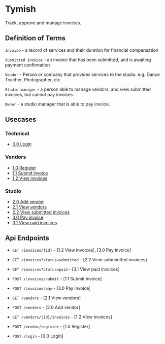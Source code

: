 # Tymish

Track, approve and manage invoices.

## Definition of Terms

`Invoice` - a record of services and their duration for financial compensation

`Submitted invoice` - an invoice that has been submitted, and is awaiting payment confirmation

`Vendor` - Person or company that provides services to the studio. e.g. Dance Teacher, Photographer, etc.

`Studio manager` - a person able to manage vendors, and view submitted invoices, but cannot pay invoices.

`Owner` - a studio manager that is able to pay invoice.

## Usecases

### Technical
* [0.0 Login](/usecases/0-0-login.md)

### Vendors
* [1.0 Register](/usecases/1-0-register.md)
* [1.1 Submit invoice](/usecases/1-1-submit-invoice.md)
* [1.2 View invoices](/usecases/1-2-view-invoices.md)

### Studio
* [2.0 Add vendor](/usecases/2-0-add-vendor.md)
* [2.1 View vendors](/usecases/2-1-view-vendors.md)
* [2.2 View submitted invoices](/usecases/2-2-view-submitted-invoices.md)
* [3.0 Pay invoice](usecases/3-0-pay-invoice.md)
* [3.1 View paid invoices](usecases/3-1-view-paid-invoices.md)

## Api Endpoints
* `GET /invoices/{id}` - [1.2 View invoices], [3.0 Pay invoice]
* `GET /invoices?status=submitted` - [2.2 View submimtted invoices]
* `GET /invoices?status=paid` - [3.1 View paid invoices]
* `POST /invoices/submit` - [1.1 Submit invoice]
* `POST /invoices/pay` - [3.0 Pay invoice]

* `GET /vendors` - [2.1 View vendors]
* `POST /vendors` - [2.0 Add vendor]
* `GET /vendors/{id}/invoices` - [1.2 View invoices]
* `POST /vendor/register` - [1.0 Register]

* `POST /login` - [0.0 Login]


